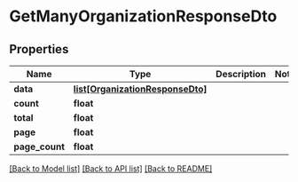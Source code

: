 # GetManyOrganizationResponseDto

## Properties
Name | Type | Description | Notes
------------ | ------------- | ------------- | -------------
**data** | [**list[OrganizationResponseDto]**](OrganizationResponseDto.md) |  | 
**count** | **float** |  | 
**total** | **float** |  | 
**page** | **float** |  | 
**page_count** | **float** |  | 

[[Back to Model list]](../README.md#documentation-for-models) [[Back to API list]](../README.md#documentation-for-api-endpoints) [[Back to README]](../README.md)

